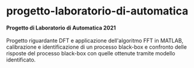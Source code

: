 # progetto-laboratorio-di-automatica
**Progetto di Laboratorio di Automatica 2021**
<br><br>
Progetto riguardante DFT e applicazione dell'algoritmo FFT in MATLAB, calibrazione e identificazione di un processo black-box e confronto delle risposte del processo black-box con quelle ottenute tramite modello identificato.
